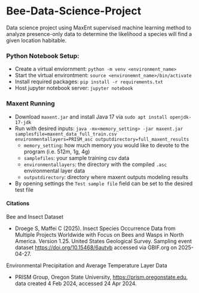 # Bee-Data-Science-Project
Data science project using MaxEnt supervised machine learning method to analyze presence-only data to determine the likelihood a species will find a given location habitable.

### Python Notebook Setup:
- Create a virtual enviornment: `python -m venv <environment_name>`
- Start the virtual environtment: `source <environemnt_name>/bin/activate`
- Install required packages: `pip install -r requirements.txt`
- Host jupyter notebook server: `jupyter notebook`

### Maxent Running
- Download `maxent.jar` and install Java 17 via `sudo apt install openjdk-17-jdk`
- Run with desired inputs: `java -mx<memory_setting> -jar maxent.jar samplesfile=maxent_data_full_train.csv environmentallayers=PRISM_asc outputdirectory=full_maxent_results`
  - `memory_setting`: how much memory you would like to devote to the program (i.e. 512m, 1g, 4g)
  - `samplefiles`: your sample training csv data
  - `environmentallayers`: the directory with the compiled `.asc` environmental layer data
  - `outputdirectory`: directory where maxent outputs modeling results
- By opening settings the `Test sample file` field can be set to the desired test file

#### Citations
Bee and Insect Dataset
- Droege S, Maffei C (2025). Insect Species Occurrence Data from Multiple Projects Worldwide with Focus on Bees and Wasps in North America. Version 1.25. United States Geological Survey. Sampling event dataset https://doi.org/10.15468/6autvb accessed via GBIF.org on 2025-04-27.

Environmental Precipitation and Average Temperature Layer Data
- PRISM Group, Oregon State University, https://prism.oregonstate.edu, data created 4 Feb 2024, accessed 24 Apr 2024.
